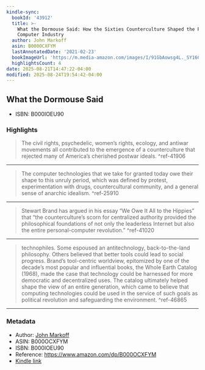 ```yaml
---
kindle-sync:
  bookId: '43912'
  title: >-
    What the Dormouse Said: How the Sixties Counterculture Shaped the Personal
    Computer Industry
  author: John Markoff
  asin: B000OCXFYM
  lastAnnotatedDate: '2021-02-23'
  bookImageUrl: 'https://m.media-amazon.com/images/I/91GbAowsg4L._SY160.jpg'
  highlightsCount: 4
date: 2025-08-21T14:47:22-04:00
modified: 2025-08-24T19:54:42-04:00
---
```

## What the Dormouse Said

* ISBN: B000IOEU90

### Highlights

>The civil rights, psychedelic, women’s rights, ecology, and antiwar movements all contributed to the emergence of a counterculture that rejected many of America’s cherished postwar ideals. ^ref-41906

---

>The computer technologies that we take for granted today owe their shape to this unruly period, which was defined by protest, experimentation with drugs, countercultural community, and a general sense of anarchic idealism. ^ref-25910

---

>Stewart Brand has argued in his essay “We Owe It All to the Hippies” that “the counterculture’s scorn for centralized authority provided the philosophical foundations of not only the leaderless Internet but also the entire personal-computer revolution.” ^ref-41020

---

>technophiles. Some espoused an antitechnology, back-to-the-land philosophy. Others believed that better tools could lead to social progress. Brand’s tool-centric worldview, epitomized by one of the decade’s most popular and influential books, the Whole Earth Catalog (1968), made the case that technology could be harnessed for more democratic and decentralized uses. The catalog ultimately helped shape the view of an entire generation, which came to believe that computing technologies could be used in the service of such goals as political revolution and safeguarding the environment. ^ref-46865

---

### Metadata
* Author: [John Markoff](https://www.amazon.comundefined)
* ASIN: B000OCXFYM
* ISBN: B000IOEU90
* Reference: <https://www.amazon.com/dp/B000OCXFYM>
* [Kindle link](kindle://book?action=open&asin=B000OCXFYM)
